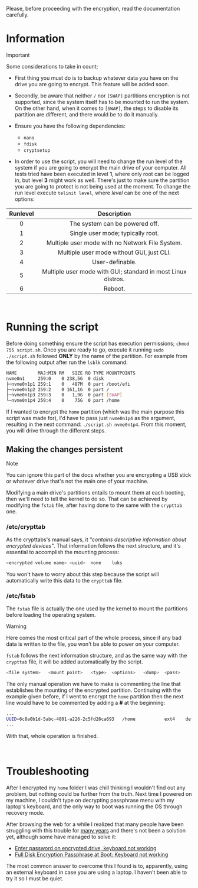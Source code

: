 ﻿
﻿Please, before proceeding with the encryption, read the documentation carefully.

# Information

> [!IMPORTANT] 
> Some considerations to take in count;
> - First thing you must do is to backup whatever data you have on the drive you are going to encrypt. This feature will be added soon.
> 
> - Secondly,  be aware that neither `/` nor `[SWAP]` partitions encryption is not supported, since the system itself has to be mounted to run the system. On the other hand, when it comes to `[SWAP]`, the steps to disable its partition are different, and there would be to do it manually. 
> 
> - Ensure you have the following dependencies:
>   - `nano`
>   - `fdisk`
>   - `cryptsetup` 
>
> - In order to use the script, you will need to change the run level of the system if you are going to encrypt the main drive of your computer. All tests tried have been executed in level **1**, where only root can be logged in, but level **3** might work as well. There's just to make sure the partition you are going to protect is not being used at the moment. To change the run level execute `telinit level`, where *level* can be one of the next options:
>
>  <div align="center">
>  
> | **Runlevel** |                        **Description**                      	|
> |:------------:|:------------------------------------------------------------:|
> |       0      |                The system can be powered off.                |
> |       1      |               Single user mode; typically root.              |
> |       2      |        Multiple user mode with no Network File System.       |
> |       3      |           Multiple user mode without GUI, just CLI.          |
> |       4      |                        User-definable.                       |
> |       5      | Multiple user mode with GUI; standard in most Linux distros.	|
> |       6      |                            Reboot.                           |
>
>  </div>
>  

&nbsp;

# Running the script
Before doing something ensure the script has execution permissions; `chmod 755 script.sh`. Once you are ready to go, execute it running `sudo ./script.sh` followed **ONLY** by the name of the partition. For example from the following output after run the `lsblk` command:

```bash
NAME        MAJ:MIN RM   SIZE RO TYPE MOUNTPOINTS
nvme0n1     259:0    0 238,5G  0 disk 
├─nvme0n1p1 259:1    0   487M  0 part /boot/efi
├─nvme0n1p2 259:2    0 161,1G  0 part /
├─nvme0n1p3 259:3    0   1,9G  0 part [SWAP]
└─nvme0n1p4 259:4    0    75G  0 part /home
```

If I wanted to encrypt the `home` partition (which was the main purpose this script was made for), I'd have to pass just `nvme0n1p4` as the argument, resulting in the next command: `./script.sh nvme0n1p4`. From this moment, you will drive through the different steps.

## Making the changes persistent

> [!NOTE] 
> You can ignore this part of the docs whether you are encrypting a USB stick or whatever drive that's not the main one of your machine.

Modifying a main drive's partitions entails to mount them at each booting, then we'll need to tell the kernel to do so. That can be achieved by modifying the `fstab` file, after having done to the same with the `crypttab` one.

### /etc/crypttab
As the crypttabs's manual says, it *"contains descriptive information about encrypted devices"*. That information follows the next structure, and it's essential to accomplish the mounting process:

```bash
<encrypted volume name>	<uuid>	none	luks
```

You won't have to worry about this step because the script will automatically write this data to the `crypttab` file.

### /etc/fstab
The `fstab` file is actually the one used by the kernel to mount the partitions before loading the operating system.

> [!WARNING] 
> Here comes the most critical part of the whole process, since if any bad data is written to the file, you won't be able to power on your computer.

`fstab` follows the next information structure, and as the same way with the `crypttab` file, it will be added automatically by the script.

```bash
<file system>	<mount point>	<type>	<options>	<dump>	<pass>
```

The only manual operation we have to make is commenting the line that establishes the mounting of the encrypted partition. Continuing with the example given before, if I went to encrypt the `home` partition then the next line would have to be commented by adding a **#** at the beginning:

```bash
...
UUID=6c8a0b1d-5abc-4801-a226-2c5fd26ca693	/home           ext4    defaults        0       2
...
```

With that, whole operation is finished.

&nbsp;

# Troubleshooting
After I encrypted my `home` folder I was chill thinking I wouldn't find out any problem, but nothing could be further from the truth. Next time I powered on my machine, I couldn't type on decrypting passphrase menu with my laptop's keyboard, and the only way to boot was running the OS through recovery mode.

After browsing the web for a while I realized that many people have been struggling with this trouble for [many years](https://bugs.launchpad.net/ubuntu/+source/plymouth/+bug/1386005?comments=all) and there's not been a solution yet, although some have managed to solve it:

 - [Enter password on encrypted drive, keyboard not working](https://forums.linuxmint.com/viewtopic.php?t=211313&sid=41c9b0cc4d0f225260d974b21e3544fc)
 - [Full Disk Encryption Passphrase at Boot: Keyboard not working](https://askubuntu.com/questions/613241/full-disk-encryption-passphrase-at-boot-keyboard-not-working)

The most common answer to overcome this I found is to, apparently, using an external keyboard in case you are using a laptop. I haven't been able to try it so I must be quiet.

